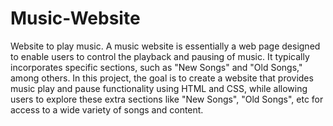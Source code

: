 # Music-Website
Website to play music.
A music website is essentially a web page designed to enable users to control the playback and pausing of music. It typically incorporates specific sections, such as "New Songs" and "Old Songs," among others. In this project, the goal is to create a website that provides music play and pause functionality using HTML and CSS, while allowing users to explore these extra sections like "New Songs", "Old Songs", etc for access to a wide variety of songs and content.
